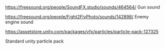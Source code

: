 


https://freesound.org/people/SoundFX.studio/sounds/464564/
Gun sound

https://freesound.org/people/Fight2FlyPhoto/sounds/142898/
Enemy engine sound

https://assetstore.unity.com/packages/vfx/particles/particle-pack-127325

Standard unity particle pack 